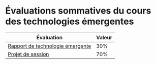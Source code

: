 # Évaluations sommatives du cours des technologies émergentes

| Évaluation                                               | Valeur |
| -------------------------------------------------------- | ------ |
| [Rapport de technologie émergente](rapport-de-techno.md) | 30%    |
| [Projet de session](projet-de-session.md)                | 70%    |
